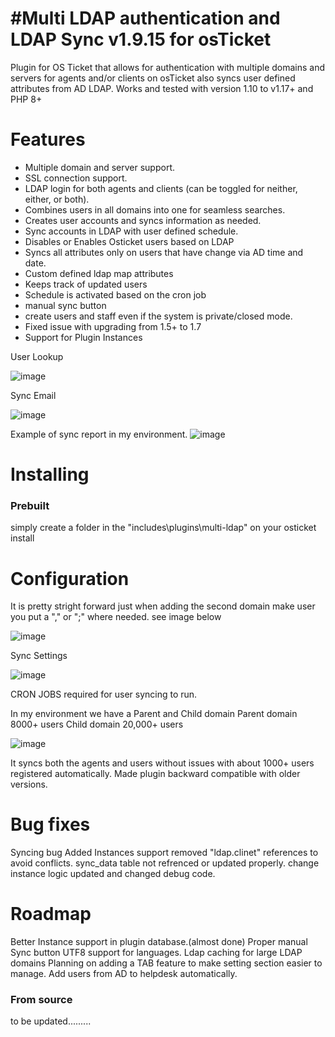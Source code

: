 #Multi LDAP authentication and LDAP Sync v1.9.15 for osTicket 
=====================================
Plugin for OS Ticket that allows for authentication with multiple domains and servers for agents and/or clients on osTicket also syncs user defined attributes from AD LDAP. 
Works and tested with version 1.10 to v1.17+ and PHP 8+

Features
========
 - Multiple domain and server support.
 - SSL connection support.
 - LDAP login for both agents and clients (can be toggled for neither, either, or both).
 - Combines users in all domains into one for seamless searches.
 - Creates user accounts and syncs information as needed.
 - Sync accounts in LDAP with user defined schedule.
 - Disables or Enables Osticket users based on LDAP
 - Syncs all attributes only on users that have change via AD time and date.
 - Custom defined ldap map attributes 
 - Keeps track of updated users
 - Schedule is activated based on the cron job
 - manual sync button
 - create users and staff even if the system is private/closed mode.
 - Fixed issue with upgrading from 1.5+ to 1.7
 - Support for Plugin Instances
 
 User Lookup
 
 ![image](https://github.com/user-attachments/assets/89b00289-ccd4-44aa-9fe6-627faa453408)

Sync Email

![image](https://user-images.githubusercontent.com/2892474/165946917-db6031dc-36ba-4470-8b54-b02154b50bfd.png)

Example of sync report in my environment.
![image](https://github.com/user-attachments/assets/6ba05d32-4b97-4bf0-b372-ffe9817b2679)

Installing
==========

### Prebuilt

simply create a folder in the "includes\plugins\multi-ldap" on your osticket install

Configuration 
=============
It is pretty stright forward just when adding the second domain make user you put a "," or ";" where needed.
see image below

![image](https://github.com/user-attachments/assets/19d5b1d1-fbe7-4661-9d68-a672fb0e96df)

Sync Settings

![image](https://github.com/user-attachments/assets/6712c595-5dce-4545-8b4d-8411f76a35a6)

CRON JOBS required for user syncing to run.

In my environment we have a Parent and Child domain
Parent domain 8000+ users
Child domain 20,000+ users

![image](https://github.com/user-attachments/assets/8aad036c-1584-450a-8eb3-34743f84bc83)

It syncs both the agents and users without issues with about 1000+ users registered automatically.
Made plugin backward compatible with older versions.

Bug fixes
===========
Syncing bug 
Added Instances support
removed "ldap.clinet" references to avoid conflicts.
sync_data table not refrenced or updated properly.
change instance logic 
updated and changed debug code.

Roadmap
==========
Better Instance support in plugin database.(almost done)
Proper manual Sync button
UTF8 support for languages.
Ldap caching for large LDAP domains
Planning on adding a TAB feature to make setting section easier to manage.
Add users from AD to helpdesk automatically.

### From source

to be updated.........
